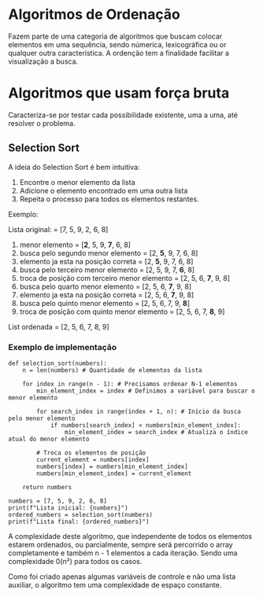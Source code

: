 # Algoritmos de Ordenação

Fazem parte de uma categoria de algoritmos que buscam colocar elementos em uma sequência, sendo númerica, lexicográfica ou or qualquer outra característica. A ordenção tem a finalidade facilitar a visualização a busca.

# Algoritmos que usam força bruta

Caracteriza-se por testar cada possibilidade existente, uma a uma, até resolver o problema.

## Selection Sort

A ideia do Selection Sort é bem intuitiva:

1. Encontre o menor elemento da lista
2. Adicione o elemento encontrado em uma outra lista
3. Repeita o processo para todos os elementos restantes.

Exemplo:

Lista original: = [7, 5, 9, 2, 6, 8]

1. menor elemento = [**2**, 5, 9, **7**, 6, 8]
2. busca pelo segundo menor elemento = [2, **5**, 9, 7, 6, 8]
2. elemento ja esta na posição correta = [2, **5**, 9, 7, 6, 8]
3. busca pelo terceiro menor elemento = [2, 5, 9, 7, **6**, 8]
3. troca de posição com terceiro menor elemento = [2, 5, 6, **7**, 9, 8]
4. busca pelo quarto menor elemento = [2, 5, 6, **7**, 9, 8]
4. elemento ja esta na posição correta = [2, 5, 6, **7**, 9, 8]
5. busca pelo quinto menor elemento = [2, 5, 6, 7, 9, **8**]
5. troca de posição com quinto menor elemento = [2, 5, 6, 7, **8**, 9]

List ordenada = [2, 5, 6, 7, 8, 9]

### Exemplo de implementação

```
def selection_sort(numbers):
    n = len(numbers) # Quantidade de elementos da lista

    for index in range(n - 1): # Precisamos ordenar N-1 elementos
        min_element_index = index # Definimos a variável para buscar o menor elemento

        for search_index in range(index + 1, n): # Início da busca pelo menor elemento
            if numbers[search_index] < numbers[min_element_index]:
                min_element_index = search_index # Atualiza o índice atual do menor elemento

        # Troca os elementos de posição
        current_element = numbers[index]
        numbers[index] = numbers[min_element_index]
        numbers[min_element_index] = current_element

    return numbers

numbers = [7, 5, 9, 2, 6, 8]
print(f"Lista inicial: {numbers}")
ordered_numbers = selection_sort(numbers)
print(f"Lista final: {ordered_numbers}")
```

A complexidade deste algoritmo, que independente de todos os elementos estarem ordenados, ou parcialmente, sempre será percorrido o array completamente e também n - 1 elementos a cada iteração. Sendo uma complexidade 0(n²) para todos os casos.

Como foi criado apenas algumas variáveis de controle e não uma lista auxiliar, o algoritmo tem uma complexidade de espaço constante.
